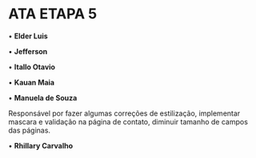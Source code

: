 # ATA ETAPA 5
• **Elder Luis**


• **Jefferson**


• **Itallo Otavio**


• **Kauan Maia**


• **Manuela de Souza**

Responsável por fazer algumas correções de estilização, implementar mascara e validação na página de contato, diminuir tamanho de campos das páginas.

• **Rhillary Carvalho**



